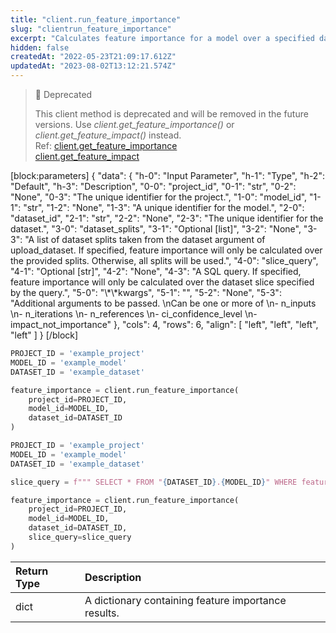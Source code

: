 ```yaml
---
title: "client.run_feature_importance"
slug: "clientrun_feature_importance"
excerpt: "Calculates feature importance for a model over a specified dataset."
hidden: false
createdAt: "2022-05-23T21:09:17.612Z"
updatedAt: "2023-08-02T13:12:21.574Z"
---
```

> 🚧 Deprecated
> 
> This client method is deprecated and will be removed in the future versions. Use _client.get_feature_importance()_  or _client.get_feature_impact()_ instead.  
> Ref: [client.get_feature_importance](https://dash.readme.com/project/fiddler/v23.4/refs/clientget_feature_importance)  
>         [client.get_feature_impact](https://dash.readme.com/project/fiddler/v23.4/refs/clientget_feature_impact)

[block:parameters]
{
  "data": {
    "h-0": "Input Parameter",
    "h-1": "Type",
    "h-2": "Default",
    "h-3": "Description",
    "0-0": "project_id",
    "0-1": "str",
    "0-2": "None",
    "0-3": "The unique identifier for the project.",
    "1-0": "model_id",
    "1-1": "str",
    "1-2": "None",
    "1-3": "A unique identifier for the model.",
    "2-0": "dataset_id",
    "2-1": "str",
    "2-2": "None",
    "2-3": "The unique identifier for the dataset.",
    "3-0": "dataset_splits",
    "3-1": "Optional [list]",
    "3-2": "None",
    "3-3": "A list of dataset splits taken from the dataset argument of upload_dataset. If specified, feature importance will only be calculated over the provided splits. Otherwise, all splits will be used.",
    "4-0": "slice_query",
    "4-1": "Optional [str]",
    "4-2": "None",
    "4-3": "A SQL query. If specified, feature importance will only be calculated over the dataset slice specified by the query.",
    "5-0": "\\*\\*kwargs",
    "5-1": "",
    "5-2": "None",
    "5-3": "Additional arguments to be passed.  \nCan be one or more of  \n- n_inputs  \n- n_iterations  \n- n_references  \n- ci_confidence_level  \n- impact_not_importance"
  },
  "cols": 4,
  "rows": 6,
  "align": [
    "left",
    "left",
    "left",
    "left"
  ]
}
[/block]

```python Usage
PROJECT_ID = 'example_project'
MODEL_ID = 'example_model'
DATASET_ID = 'example_dataset'

feature_importance = client.run_feature_importance(
    project_id=PROJECT_ID,
    model_id=MODEL_ID,
    dataset_id=DATASET_ID
)
```
```python Usage with SQL Query
PROJECT_ID = 'example_project'
MODEL_ID = 'example_model'
DATASET_ID = 'example_dataset'

slice_query = f""" SELECT * FROM "{DATASET_ID}.{MODEL_ID}" WHERE feature_1 < 20.0 LIMIT 100 """

feature_importance = client.run_feature_importance(
    project_id=PROJECT_ID,
    model_id=MODEL_ID,
    dataset_id=DATASET_ID,
    slice_query=slice_query
)
```

| Return Type | Description                                         |
| :---------- | :-------------------------------------------------- |
| dict        | A dictionary containing feature importance results. |
